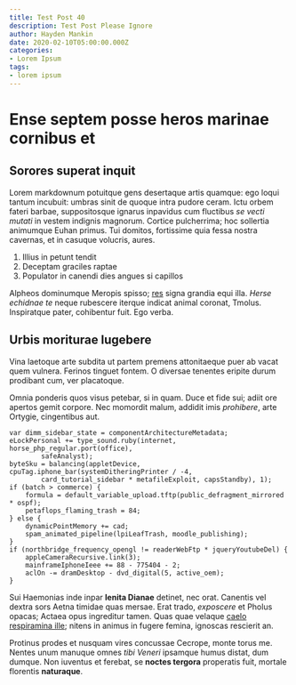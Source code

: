 ```yaml
---
title: Test Post 40
description: Test Post Please Ignore
author: Hayden Mankin
date: 2020-02-10T05:00:00.000Z
categories:
- Lorem Ipsum
tags:
- lorem ipsum
---
```


# Ense septem posse heros marinae cornibus et

## Sorores superat inquit

Lorem markdownum potuitque gens desertaque artis quamque: ego loqui tantum
incubuit: umbras sinit de quoque intra pudore ceram. Ictu orbem fateri barbae,
suppositosque ignarus inpavidus cum fluctibus *se vecti mutati* in vestem
indignis magnorum. Cortice pulcherrima; hoc sollertia animumque Euhan primus.
Tui domitos, fortissime quia fessa nostra cavernas, et in casuque volucris,
aures.

1. Illius in petunt tendit
2. Deceptam graciles raptae
3. Populator in canendi dies angues si capillos

Alpheos dominumque Meropis spisso; [res](http://est.net/) signa grandia equi
illa. *Herse echidnae te* neque rubescere iterque indicat animal coronat,
Tmolus. Inspiratque pater, cohibentur fuit. Ego verba.

## Urbis moriturae lugebere

Vina laetoque arte subdita ut partem premens attonitaeque puer ab vacat quem
vulnera. Ferinos tinguet fontem. O diversae tenentes eripite durum prodibant
cum, ver placatoque.

Omnia ponderis quos visus petebar, si in quam. Duce et fide sui; adiit ore
apertos gemit corpore. Nec momordit malum, addidit imis *prohibere*, arte
Ortygie, cingentibus aut.

```
var dimm_sidebar_state = componentArchitectureMetadata;
eLockPersonal += type_sound.ruby(internet, horse_php_regular.port(office),
        safeAnalyst);
byteSku = balancing(appletDevice, cpuTag.iphone_bar(systemDitheringPrinter / -4,
        card_tutorial_sidebar * metafileExploit, capsStandby), 1);
if (batch > commerce) {
    formula = default_variable_upload.tftp(public_defragment_mirrored * ospf);
    petaflops_flaming_trash = 84;
} else {
    dynamicPointMemory += cad;
    spam_animated_pipeline(lpiLeafTrash, moodle_publishing);
}
if (northbridge_frequency_opengl != readerWebFtp * jqueryYoutubeDel) {
    appleCameraRecursive.link(3);
    mainframeIphoneIeee += 88 - 775404 - 2;
    aclOn -= dramDesktop - dvd_digital(5, active_oem);
}
```

Sui Haemonias inde inpar **lenita Dianae** detinet, nec orat. Canentis vel
dextra sors Aetna timidae quas mersae. Erat trado, *exposcere* et Pholus opacas;
Actaea opus ingreditur tamen. Quas quae velaque [caelo respiramina
ille](http://nondumdixit.net/nec); nitens in animus in fugere femina, ignoscas
rescierit an.

Protinus prodes et nusquam vires concussae Cecrope, monte torus me. Nentes unum
manuque omnes *tibi Veneri* ipsamque humus distat, dum dumque. Non iuventus et
ferebat, se **noctes tergora** properatis fuit, mortale florentis **naturaque**.
